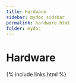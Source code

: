 ```yaml
---
title: Hardware
sidebar: mydoc_sidebar
permalink: hardware.html
folder: mydoc
---
```



# Hardware




{% include links.html %}
